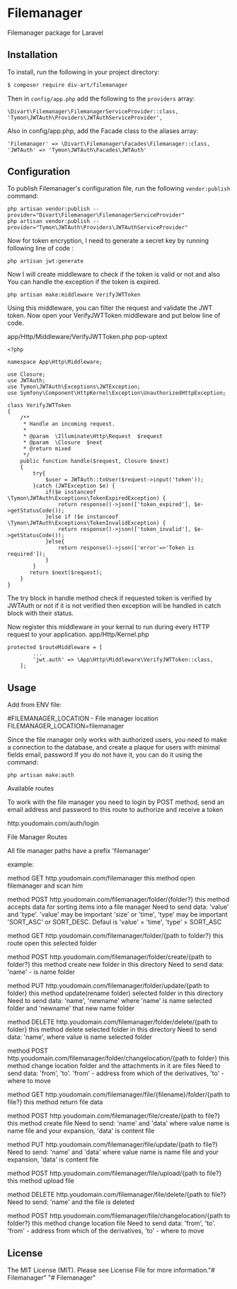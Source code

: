 # Filemanager
Filemanager package for Laravel

## Installation
To install, run the following in your project directory:

``` bash
$ composer require div-art/filemanager
```

Then in `config/app.php` add the following to the `providers` array:

```
\Divart\Filemanager\FilemanagerServiceProvider::class,
'Tymon\JWTAuth\Providers\JWTAuthServiceProvider',
```

Also in config/app.php, add the Facade class to the aliases array:

```
'Filemanager' => \Divart\Filemanager\Facades\Filemanager::class,
'JWTAuth' => 'Tymon\JWTAuth\Facades\JWTAuth'
```

## Configuration
To publish Filemanager's configuration file, run the following `vendor:publish` command:

```
php artisan vendor:publish --provider="Divart\Filemanager\FilemanagerServiceProvider"
php artisan vendor:publish --provider="Tymon\JWTAuth\Providers\JWTAuthServiceProvider"
```

Now for token encryption, I need to generate a secret key by running following line of code :

```
php artisan jwt:generate
```

Now I will create middleware to check if the token is valid or not and also You can handle the exception if the token is expired.

```
php artisan make:middleware VerifyJWTToken
```

Using this middleware, you can filter the request and validate the JWT token.
Now open your VerifyJWTToken middleware and put below line of code.

app/Http/Middleware/VerifyJWTToken.php
pop-uptext

```
<?php

namespace App\Http\Middleware;

use Closure;
use JWTAuth;
use Tymon\JWTAuth\Exceptions\JWTException;
use Symfony\Component\HttpKernel\Exception\UnauthorizedHttpException;

class VerifyJWTToken
{
    /**
     * Handle an incoming request.
     *
     * @param  \Illuminate\Http\Request  $request
     * @param  \Closure  $next
     * @return mixed
     */
    public function handle($request, Closure $next)
    {
        try{
            $user = JWTAuth::toUser($request->input('token'));
        }catch (JWTException $e) {
            if($e instanceof \Tymon\JWTAuth\Exceptions\TokenExpiredException) {
                return response()->json(['token_expired'], $e->getStatusCode());
            }else if ($e instanceof \Tymon\JWTAuth\Exceptions\TokenInvalidException) {
                return response()->json(['token_invalid'], $e->getStatusCode());
            }else{
                return response()->json(['error'=>'Token is required']);
            }
        }
       return $next($request);
    }
}

```
The try block in handle method check if requested token is verified by JWTAuth or not if it is not verified then exception will be handled in catch block with their status.

Now register this middleware in your kernal to run during every HTTP request to your application.
app/Http/Kernel.php

```
protected $routeMiddleware = [
        ...
        'jwt.auth' => \App\Http\Middleware\VerifyJWTToken::class,
    ];
```

## Usage

Add from ENV file:

#FILEMANAGER_LOCATION - File manager location
FILEMANAGER_LOCATION=filemanager

Since the file manager only works with authorized users, you need to make a connection to the database, and create a plaque for users with minimal fields email, password
If you do not have it, you can do it using the command:

```
php artisan make:auth
```

Available routes

To work with the file manager you need to login
by POST method, send an email address and password to this route to authorize and receive a token

http.youdomain.com/auth/login

File Manager Routes

All file manager paths have a prefix 'filemanager'

example:

method GET
http.youdomain.com/filemanager
this method open filemanager and scan him

method POST
http.youdomain.com/filemanager/folder/{folder?}
this method accepts data for sorting items into a file manager
Need to send data: 'value' and 'type'. 'value' may be important 'size' or 'time', 'type' may be important 'SORT_ASC' or SORT_DESC.
Defaul is 'value' = 'time', 'type' = SORT_ASC

method GET
http.youdomain.com/filemanager/folder/{path to folder?}
this route open this selected folder

method POST
http.youdomain.com/filemanager/folder/create/{path to folder?}
this method create new folder in this directory
Need to send data: 'name' - is name folder

method PUT
http.youdomain.com/filemanager/folder/update/{path to folder}
this method update(rename folder) selected folder in this directory
Need to send data: 'name', 'newname' where 'name' is name selected folder and 'newname' that new name folder

method DELETE
http.youdomain.com/filemanager/folder/delete/{path to folder}
this method delete selected folder in this directory
Need to send data: 'name', where value is name selected folder

method POST
http.youdomain.com/filemanager/folder/changelocation/{path to folder}
this method change location folder and the attachments in it are files
Need to send data: 'from', 'to'. 'from' - address from which of the derivatives, 'to' - where to move

method GET
http.youdomain.com/filemanager/file/{filename}/folder/{path to file?}
this method return file data

method POST
http.youdomain.com/filemanager/file/create/{path to file?}
this method create file
Need to send: 'name' and 'data' where value name is name file and your expansion, 'data' is content file

method PUT
http.youdomain.com/filemanager/file/update/{path to file?}
Need to send: 'name' and 'data' where value name is name file and your expansion, 'data' is content file

method POST
http.youdomain.com/filemanager/file/upload/{path to file?}
this method upload file

method DELETE
http.youdomain.com/filemanager/file/delete/{path to file?}
Need to send: 'name' and the file is deleted

method POST
http.youdomain.com/filemanager/file/changelocation/{path to folder?}
this method change location file
Need to send data: 'from', 'to'. 'from' - address from which of the derivatives, 'to' - where to move

## License
The MIT License (MIT). Please see License File for more information."# Filemanager" 
"# Filemanager"
